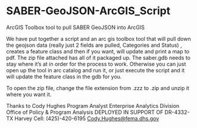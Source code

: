 # SABER-GeoJSON-ArcGIS_Script
ArcGIS Toolbox tool to pull SABER GeoJSON into ArcGIS

We have put together a script and an arc gis toolbox tool that will pull down the geojson data (really just 2 fields are pulled, Categories and Status) , creates a feature class and then if you want, will update and print a map to pdf. The zip file attached has all of it packaged up. The saber.gdb needs to stay where it’s at in order for the process to work. Otherwise you can just open up the tool in arc catalog and run it, or just execute the script and it will update the feature class in the gdb for you. 

To open the zip file, change the file extension from .zzz to .zip and unzip it where you want it. 

Thanks to 
Cody Hughes
Program Analyst
Enterprise Analytics Division
Office of Policy & Program Analysis
DEPLOYED IN SUPPORT OF DR-4332-TX Harvey
Cell: (425)-420-6195
Cody.Hughes@fema.dhs.gov
